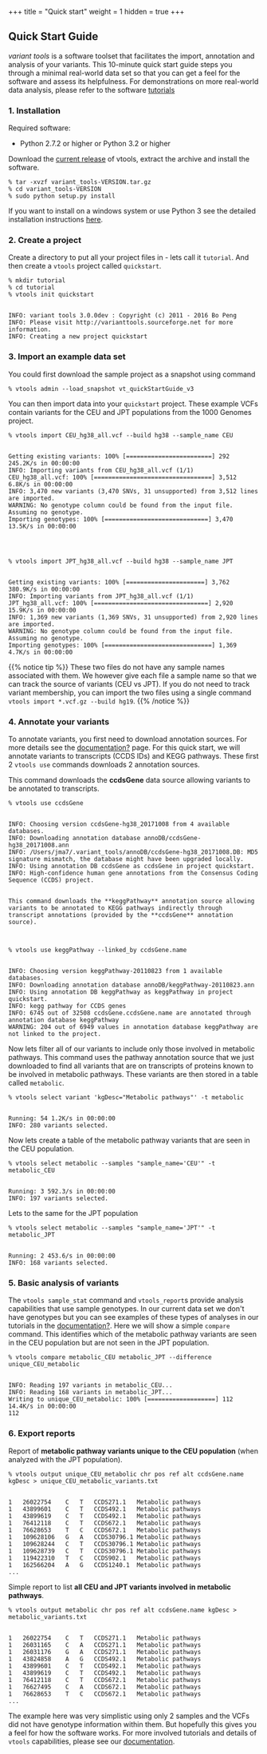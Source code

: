 +++
title = "Quick start"
weight = 1
hidden = true
+++


## Quick Start Guide


*variant tools* is a software toolset that facilitates the import, annotation and analysis of your variants. This 10-minute quick start guide steps you through a minimal real-world data set so that you can get a feel for the software and assess its helpfulness. For demonstrations on more real-world data analysis, please refer to the software [tutorials][2]


### 1. Installation

Required software: 

*   Python 2.7.2 or higher or Python 3.2 or higher 

Download the [current release][3] of vtools, extract the archive and install the software. 



    % tar -xvzf variant_tools-VERSION.tar.gz
    % cd variant_tools-VERSION
    % sudo python setup.py install
    

If you want to install on a windows system or use Python 3 see the detailed installation instructions [here][3]. 



### 2. Create a project

Create a directory to put all your project files in - lets call it `tutorial`. And then create a `vtools` project called `quickstart`. 



    % mkdir tutorial 
    % cd tutorial
    % vtools init quickstart
    

    INFO: variant tools 3.0.0dev : Copyright (c) 2011 - 2016 Bo Peng
    INFO: Please visit http://varianttools.sourceforge.net for more information.
    INFO: Creating a new project quickstart
    


### 3. Import an example data set


You could first download the sample project as a snapshot using command 

    % vtools admin --load_snapshot vt_quickStartGuide_v3

    
You can then import data into your `quickstart` project. These example VCFs contain variants for the CEU and JPT populations from the 1000 Genomes project. 

 
    % vtools import CEU_hg38_all.vcf --build hg38 --sample_name CEU
    

    Getting existing variants: 100% [========================] 292 245.2K/s in 00:00:00
    INFO: Importing variants from CEU_hg38_all.vcf (1/1)
    CEU_hg38_all.vcf: 100% [=================================] 3,512 6.8K/s in 00:00:00
    INFO: 3,470 new variants (3,470 SNVs, 31 unsupported) from 3,512 lines are imported.
    WARNING: No genotype column could be found from the input file. Assuming no genotype.
    Importing genotypes: 100% [=============================] 3,470 13.5K/s in 00:00:00
    



    % vtools import JPT_hg38_all.vcf --build hg38 --sample_name JPT
    

    Getting existing variants: 100% [======================] 3,762 380.9K/s in 00:00:00
    INFO: Importing variants from JPT_hg38_all.vcf (1/1)
    JPT_hg38_all.vcf: 100% [================================] 2,920 15.9K/s in 00:00:00
    INFO: 1,369 new variants (1,369 SNVs, 31 unsupported) from 2,920 lines are imported.
    WARNING: No genotype column could be found from the input file. Assuming no genotype.
    Importing genotypes: 100% [==============================] 1,369 4.7K/s in 00:00:00

    


{{% notice tip %}}
These two files do not have any sample names associated with them. We however give each file a sample name so that we can track the source of variants (CEU vs JPT). If you do not need to track variant membership, you can import the two files using a single command `vtools import *.vcf.gz --build hg19`. 
{{% /notice %}}
    



### 4. Annotate your variants

To annotate variants, you first need to download annotation sources. For more details see the [documentation][2][?][2] page. For this quick start, we will annotate variants to transcripts (CCDS IDs) and KEGG pathways. These first 2 `vtools use` commands downloads 2 annotation sources. 

This command downloads the **ccdsGene** data source allowing variants to be annotated to transcripts. 



    % vtools use ccdsGene
    

    INFO: Choosing version ccdsGene-hg38_20171008 from 4 available databases.
    INFO: Downloading annotation database annoDB/ccdsGene-hg38_20171008.ann
    INFO: /Users/jma7/.variant_tools/annoDB/ccdsGene-hg38_20171008.DB: MD5 signature mismatch, the database might have been upgraded locally.
    INFO: Using annotation DB ccdsGene as ccdsGene in project quickstart.
    INFO: High-confidence human gene annotations from the Consensus Coding Sequence (CCDS) project.
        

    This command downloads the **keggPathway** annotation source allowing variants to be annotated to KEGG pathways indirectly through transcript annotations (provided by the **ccdsGene** annotation source). 



    % vtools use keggPathway --linked_by ccdsGene.name
    

    INFO: Choosing version keggPathway-20110823 from 1 available databases.
    INFO: Downloading annotation database annoDB/keggPathway-20110823.ann
    INFO: Using annotation DB keggPathway as keggPathway in project quickstart.
    INFO: kegg pathway for CCDS genes
    INFO: 6745 out of 32508 ccdsGene.ccdsGene.name are annotated through annotation database keggPathway
    WARNING: 204 out of 6949 values in annotation database keggPathway are not linked to the project.
    

Now lets filter all of our variants to include only those involved in metabolic pathways. This command uses the pathway annotation source that we just downloaded to find all variants that are on transcripts of proteins known to be involved in metabolic pathways. These variants are then stored in a table called `metabolic`. 



    % vtools select variant 'kgDesc="Metabolic pathways"' -t metabolic                                                                                     
    

    Running: 54 1.2K/s in 00:00:00
    INFO: 280 variants selected.
    

Now lets create a table of the metabolic pathway variants that are seen in the CEU population. 



    % vtools select metabolic --samples "sample_name='CEU'" -t metabolic_CEU
    

    Running: 3 592.3/s in 00:00:00                                                                              
    INFO: 197 variants selected.
    

Lets to the same for the JPT population 



    % vtools select metabolic --samples "sample_name='JPT'" -t metabolic_JPT
    

    Running: 2 453.6/s in 00:00:00                                                  
    INFO: 168 variants selected.
    


### 5. Basic analysis of variants

The `vtools sample_stat` command and `vtools_report`s provide analysis capabilities that use sample genotypes. In our current data set we don't have genotypes but you can see examples of these types of analyses in our tutorials in the [documentation][2][?][2]. Here we will show a simple `compare` command. This identifies which of the metabolic pathway variants are seen in the CEU population but are not seen in the JPT population. 



    % vtools compare metabolic_CEU metabolic_JPT --difference unique_CEU_metabolic
    

    INFO: Reading 197 variants in metabolic_CEU...
    INFO: Reading 168 variants in metabolic_JPT...
    Writing to unique_CEU_metabolic: 100% [===================] 112 14.4K/s in 00:00:00
    112



### 6. Export reports

Report of **metabolic pathway variants unique to the CEU population** (when analyzed with the JPT population). 



    % vtools output unique_CEU_metabolic chr pos ref alt ccdsGene.name kgDesc > unique_CEU_metabolic_variants.txt
    

    1   26022754    C   T   CCDS271.1   Metabolic pathways
    1   43899601    C   T   CCDS492.1   Metabolic pathways
    1   43899619    C   T   CCDS492.1   Metabolic pathways
    1   76412118    C   T   CCDS672.1   Metabolic pathways
    1   76628653    T   C   CCDS672.1   Metabolic pathways
    1   109628106   G   A   CCDS30796.1 Metabolic pathways
    1   109628244   C   T   CCDS30796.1 Metabolic pathways
    1   109628739   C   T   CCDS30796.1 Metabolic pathways
    1   119422310   T   C   CCDS902.1   Metabolic pathways
    1   162566204   A   G   CCDS1240.1  Metabolic pathways
    ...
    

Simple report to list **all CEU and JPT variants involved in metabolic pathways**. 



    % vtools output metabolic chr pos ref alt ccdsGene.name kgDesc > metabolic_variants.txt
    

    1   26022754    C   T   CCDS271.1   Metabolic pathways
    1   26031165    C   A   CCDS271.1   Metabolic pathways
    1   26031176    G   A   CCDS271.1   Metabolic pathways
    1   43824858    A   G   CCDS492.1   Metabolic pathways
    1   43899601    C   T   CCDS492.1   Metabolic pathways
    1   43899619    C   T   CCDS492.1   Metabolic pathways
    1   76412118    C   T   CCDS672.1   Metabolic pathways
    1   76627495    C   A   CCDS672.1   Metabolic pathways
    1   76628653    T   C   CCDS672.1   Metabolic pathways
    ...
    

The example here was very simplistic using only 2 samples and the VCFs did not have genotype information within them. But hopefully this gives you a feel for how the software works. For more involved tutorials and details of `vtools` capabilities, please see our [documentation][2].


 [2]:    /documentation/tutorials/
 [3]:  /installation/
